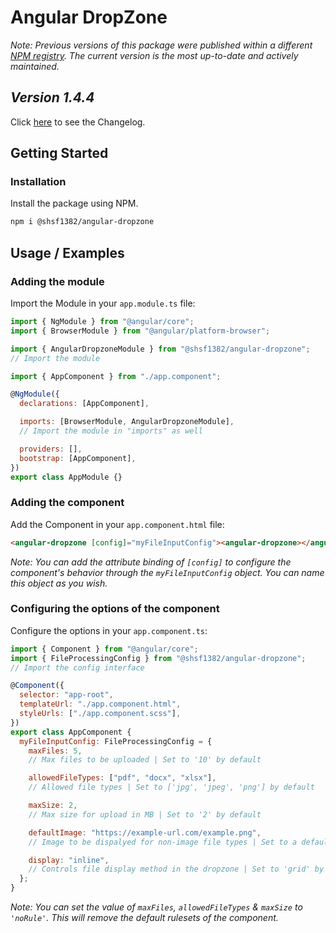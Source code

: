 # Angular DropZone

_Note: Previous versions of this package were published within a different [NPM registry](https://www.npmjs.com/package/@shsf1382/file-input). The current version is the most up-to-date and actively maintained._

## _Version 1.4.4_

Click [here](https://github.com/shsf1382hAcKeR/Angular-dropzone/blob/Main/projects/angular-dropzone/.changeset/CHANGELOG.md) to see the Changelog.

## Getting Started

### Installation

Install the package using NPM.

```bash
npm i @shsf1382/angular-dropzone
```

## Usage / Examples

### Adding the module

Import the Module in your `app.module.ts` file:

```javascript
import { NgModule } from "@angular/core";
import { BrowserModule } from "@angular/platform-browser";

import { AngularDropzoneModule } from "@shsf1382/angular-dropzone";
// Import the module

import { AppComponent } from "./app.component";

@NgModule({
  declarations: [AppComponent],

  imports: [BrowserModule, AngularDropzoneModule],
  // Import the module in "imports" as well

  providers: [],
  bootstrap: [AppComponent],
})
export class AppModule {}
```

### Adding the component

Add the Component in your `app.component.html` file:

```html
<angular-dropzone [config]="myFileInputConfig"><angular-dropzone></angular-dropzone></angular-dropzone>
```

_Note: You can add the attribute binding of `[config]` to configure the component's behavior through the `myFileInputConfig` object. You can name this object as you wish._

### Configuring the options of the component

Configure the options in your `app.component.ts`:

```javascript
import { Component } from "@angular/core";
import { FileProcessingConfig } from "@shsf1382/angular-dropzone";
// Import the config interface

@Component({
  selector: "app-root",
  templateUrl: "./app.component.html",
  styleUrls: ["./app.component.scss"],
})
export class AppComponent {
  myFileInputConfig: FileProcessingConfig = {
    maxFiles: 5,
    // Max files to be uploaded | Set to '10' by default

    allowedFileTypes: ["pdf", "docx", "xlsx"],
    // Allowed file types | Set to ['jpg', 'jpeg', 'png'] by default

    maxSize: 2,
    // Max size for upload in MB | Set to '2' by default

    defaultImage: "https://example-url.com/example.png",
    // Image to be dispalyed for non-image file types | Set to a default image

    display: "inline",
    // Controls file display method in the dropzone | Set to 'grid' by default
  };
}
```

_Note: You can set the value of `maxFiles`, `allowedFileTypes` & `maxSize` to `'noRule'`. This will remove the default rulesets of the component._
